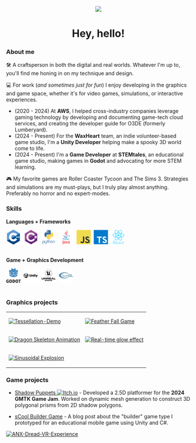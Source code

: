<div id="header" align="center">
  <img src="https://i.giphy.com/media/v1.Y2lkPTc5MGI3NjExa2pwaXY3d3Bpc2FmODdsOHdyNnFwYjA2ZXlldmU5bDBmcXRoendxbyZlcD12MV9pbnRlcm5hbF9naWZfYnlfaWQmY3Q9cw/aIJDrOomj81MQZz2uO/giphy.gif" width="100"/>
<!--   <div id="badges">    
    <a href="https://www.linkedin.com/in/chmosquera/">
      <img src="https://img.shields.io/badge/LinkedIn-blue?style=for-the-badge&logo=linkedin&logoColor=white" alt="LinkedIn Badge"/>
    </a>
  </div> -->
  <h1>Hey, hello!</h1>
</div>

### About me

🛠️ A craftsperson in both the digital and real worlds. Whatever I'm up to, you'll find me honing in on my technique and design.

💻 For work (_and sometimes just for fun_) I enjoy developing in the graphics and game space, whether it's for video games, simulations, or interactive experiences. 
- (2020 - 2024)  At **AWS**, I helped cross-industry companies leverage gaming technology by developing and documenting game-tech cloud services, and creating the developer guide for O3DE (formerly Lumberyard).
- (2024 - Present)  For the **WaxHeart** team, an indie volunteer-based game studio, I'm a **Unity Developer** helping make a spooky 3D world come to life.
- (2024 - Present)  I'm a **Game Developer** at **STEMtales**, an educational game studio, making games in **Godot** and advocating for more STEM learning.

🎮 My favorite games are Roller Coaster Tycoon and The Sims 3. Strategies and simulations are my must-plays, but I truly play almost anything. Preferably no horror and no expert-modes. 

### Skills
<!-- Got icons from https://github.com/devicons/devicon/tree/master/icons -->
<div>
  <p>
    <b>Languages + Frameworks</b><br>    
  </p>
  <img src="https://github.com/devicons/devicon/blob/master/icons/cplusplus/cplusplus-original.svg" title="C++" alt="C++" width="40" height="40"/>&nbsp;
  <img src="https://github.com/devicons/devicon/blob/master/icons/csharp/csharp-original.svg" title="C#" alt="C#" width="40" height="40"/>&nbsp;
  <img src="https://github.com/devicons/devicon/blob/master/icons/python/python-original-wordmark.svg" title="Python" alt="Python" width="40" height="40"/>&nbsp;
  <img src="https://github.com/devicons/devicon/blob/master/icons/java/java-original-wordmark.svg" title="Java" alt="Java" width="40" height="40"/>&nbsp;  
  <img src="https://github.com/devicons/devicon/blob/master/icons/javascript/javascript-original.svg" title="Javascript" alt="Javascript" width="40" height="40"/>&nbsp; 
  <img src="https://github.com/devicons/devicon/blob/master/icons/typescript/typescript-original.svg" title="Typescript" alt="Typescript" width="40" height="40"/>&nbsp;  
  <img src="https://github.com/devicons/devicon/blob/master/icons/react/react-original-wordmark.svg" title="React" alt="React" width="40" height="40"/>&nbsp;  
</div>
<br>
<div>
  <p>
    <b>Game + Graphics Development</b><br>    
  </p>
  <img src="https://github.com/devicons/devicon/blob/master/icons/godot/godot-original-wordmark.svg" title="Godot" alt="Godot" width="40" height="40"/>&nbsp;
  <img src="https://github.com/devicons/devicon/blob/master/icons/unity/unity-original-wordmark.svg" title="Unity" alt="Unity" width="40" height="40"/>&nbsp;
  <img src="https://github.com/devicons/devicon/blob/master/icons/unrealengine/unrealengine-original-wordmark.svg" title="Unreal" alt="Unreal" width="40" height="40"/>&nbsp;
  <img src="https://github.com/devicons/devicon/blob/master/icons/opengl/opengl-plain.svg" title="OpenGL" alt="OpenGL" width="40" height="40"/>&nbsp;
</div>
<br>

### Graphics projects
<span>
<table>
  <tr>
  <td>
      
[![Tessellation-Demo](https://github-readme-stats.vercel.app/api/pin/?username=chmosquera&repo=Tessellation-Demo&theme=calm)](https://github.com/chmosquera/Tessellation-Demo)
    
  </td>
  <td>
    
[![Feather Fall Game](https://github-readme-stats.vercel.app/api/pin/?username=chmosquera&repo=feather-fall-game&theme=calm)](https://github.com/chmosquera/Feather-Fall-Game)
    
  </td>
  </tr>
  <tr>  
  <td>
  
  [![Dragon Skeleton Animation](https://github-readme-stats.vercel.app/api/pin/?username=chmosquera&repo=dragon-skeleton-animation&theme=calm)](https://github.com/chmosquera/Dragon-Skeleton-Animation)
    
  </td>
  <td>
  
  [![Real-time glow effect](https://github-readme-stats.vercel.app/api/pin/?username=chmosquera&repo=real-time-glow-effect&theme=calm)](https://github.com/chmosquera/Real-Time-Glow-Effect)
    
  </td>
</tr>
<tr>
  
  <td>
  
  [![Sinusoidal Explosion](https://github-readme-stats.vercel.app/api/pin/?username=chmosquera&repo=sinusoidal-explosion&theme=calm)](https://github.com/chmosquera/Sinusoidal-Explosion)
    
  </td>
  <td>
  
    
  </td>
  </tr>
</table>
</span>





### Game projects
  
- [Shadow Puppets ![Itch.io](https://img.shields.io/badge/itch.io-%23FF0B34.svg?logo=Itch.io&logoColor=white)](https://tuskoub.itch.io/shadowpuppet) - Developed a 2.5D platformer for the **2024 GMTK Game Jam**. Worked on dynamic mesh generation to construct 3D polygonal prisms from 2D shadow polygons.

- [sCool Builder Game](https://chmosquera.github.io/note/sCool) - A blog post about the "builder" game type I prototyped for an educational mobile game using Unity and C#.

[![ANX-Dread-VR-Experience](https://github-readme-stats.vercel.app/api/pin/?username=chmosquera&repo=ANX-Dread-VR-Experience&theme=calm)](https://github.com/chmosquera/ANX-Dread-VR-Experience)


<!-- <div>
  <p>
    <b>Supporting tools</b><br>
    <i>Skills I’m good enough at that help me in my work.</i>
  </p>
  <img src="https://github.com/devicons/devicon/blob/master/icons/blender/blender-original.svg" title="Blender" alt="Blender" width="40" height="40"/>&nbsp;
  <img src="https://github.com/devicons/devicon/blob/master/icons/figma/figma-original.svg" title="Figma" alt="Figma" width="40" height="40"/>&nbsp;
  <img src="https://github.com/devicons/devicon/blob/master/icons/hugo/hugo-original-wordmark.svg" title="Hugo" alt="Hugo" width="40" height="40"/>&nbsp;
  <img src="https://github.com/devicons/devicon/blob/master/icons/xml/xml-original.svg" title="XML" alt="XML" width="40" height="40"/>&nbsp;
</div> -->

<!--
**chmosquera/chmosquera** is a ✨ _special_ ✨ repository because its `README.md` (this file) appears on your GitHub profile.

Here are some ideas to get you started:

- 🔭 I’m currently working on ...
- 🌱 I’m currently learning ...
- 👯 I’m looking to collaborate on ...
- 🤔 I’m looking for help with ...
- 💬 Ask me about ...
- 📫 How to reach me: ...
- 😄 Pronouns: ...
- ⚡ Fun fact: ...
-->
